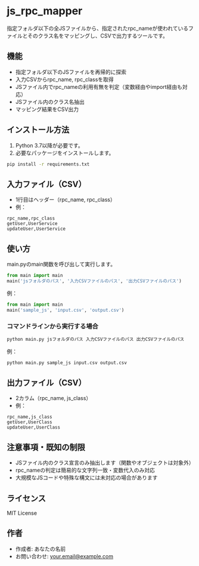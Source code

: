 # js_rpc_mapper

指定フォルダ以下の全JSファイルから、指定されたrpc_nameが使われているファイルとそのクラス名をマッピングし、CSVで出力するツールです。

## 機能
- 指定フォルダ以下のJSファイルを再帰的に探索
- 入力CSVからrpc_name, rpc_classを取得
- JSファイル内でrpc_nameの利用有無を判定（変数経由やimport経由も対応）
- JSファイル内のクラス名抽出
- マッピング結果をCSV出力

## インストール方法
1. Python 3.7以降が必要です。
2. 必要なパッケージをインストールします。

```sh
pip install -r requirements.txt
```

## 入力ファイル（CSV）
- 1行目はヘッダー（rpc_name, rpc_class）
- 例：

```
rpc_name,rpc_class
getUser,UserService
updateUser,UserService
```

## 使い方
main.pyのmain関数を呼び出して実行します。

```python
from main import main
main('jsフォルダのパス', '入力CSVファイルのパス', '出力CSVファイルのパス')
```

例：
```python
from main import main
main('sample_js', 'input.csv', 'output.csv')
```

### コマンドラインから実行する場合

```sh
python main.py jsフォルダのパス 入力CSVファイルのパス 出力CSVファイルのパス
```

例：
```sh
python main.py sample_js input.csv output.csv
```

## 出力ファイル（CSV）
- 2カラム（rpc_name, js_class）
- 例：
```
rpc_name,js_class
getUser,UserClass
updateUser,UserClass
```

## 注意事項・既知の制限
- JSファイル内のクラス宣言のみ抽出します（関数やオブジェクトは対象外）
- rpc_nameの判定は簡易的な文字列一致・変数代入のみ対応
- 大規模なJSコードや特殊な構文には未対応の場合があります

## ライセンス
MIT License

## 作者
- 作成者: あなたの名前
- お問い合わせ: your.email@example.com

